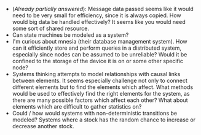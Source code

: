 - (*Already partially answered*): Message data passed seems like it would need to be very small for efficiency, since it is always copied. How would big data be handled effectively? It seems like you would need some sort of shared resource.
- Can state machines be modeled as a system? 
- I'm curious about mnesia (their database management system). How can it efficiently store and perform queries in a distributed system, especially since nodes can be assumed to be unreliable? Would it be confined to the storage of the device it is on or some other specific node? 
- Systems thinking attempts to model relationships with causal links between elements. It seems especially challenge not only to connect different elements but to find the elements which affect. What methods would be used to effectively find the right elements for the system, as there are many possible factors which affect each other? What about elements which are difficult to gather statistics on?
- Could / how would systems with non-deterministic transitions be modeled? Systems where a stock has the random chance to increase or decrease another stock.